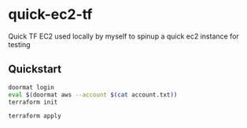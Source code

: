 # quick-ec2-tf
Quick TF EC2 used locally by myself to spinup a quick ec2 instance for testing

## Quickstart
```bash
doormat login
eval $(doormat aws --account $(cat account.txt))
terraform init
```

```bash
terraform apply
```